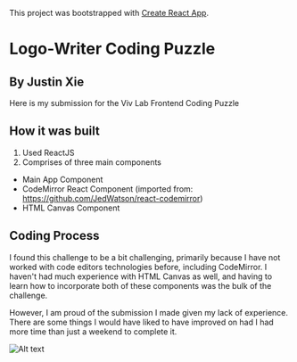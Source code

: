 This project was bootstrapped with [Create React App](https://github.com/facebook/create-react-app).

# Logo-Writer Coding Puzzle
## By Justin Xie

Here is my submission for the Viv Lab Frontend Coding Puzzle

## How it was built
1. Used ReactJS
2. Comprises of three main components
  * Main App Component
  * CodeMirror React Component (imported from: https://github.com/JedWatson/react-codemirror)
  * HTML Canvas Component

## Coding Process
I found this challenge to be a bit challenging, primarily because I have not worked with code editors technologies before,
including CodeMirror. I haven't had much experience with HTML Canvas as well, and having to learn how to incorporate both of
these components was the bulk of the challenge.

However, I am proud of the submission I made given my lack of experience. There are some things I would have liked to have improved
on had I had more time than just a weekend to complete it.

![Alt text](relative/path/to/img.jpg?raw=true "Title")
